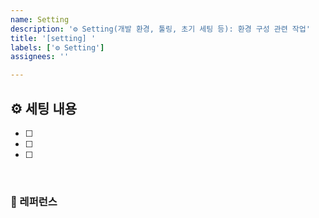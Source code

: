 ```yaml
---
name: Setting
description: '⚙️ Setting(개발 환경, 툴링, 초기 세팅 등): 환경 구성 관련 작업'
title: '[setting] '
labels: ['⚙️ Setting']
assignees: ''

---
```


## ⚙️ 세팅 내용

- [ ]
- [ ]
- [ ]

<br>

### 📕 레퍼런스
